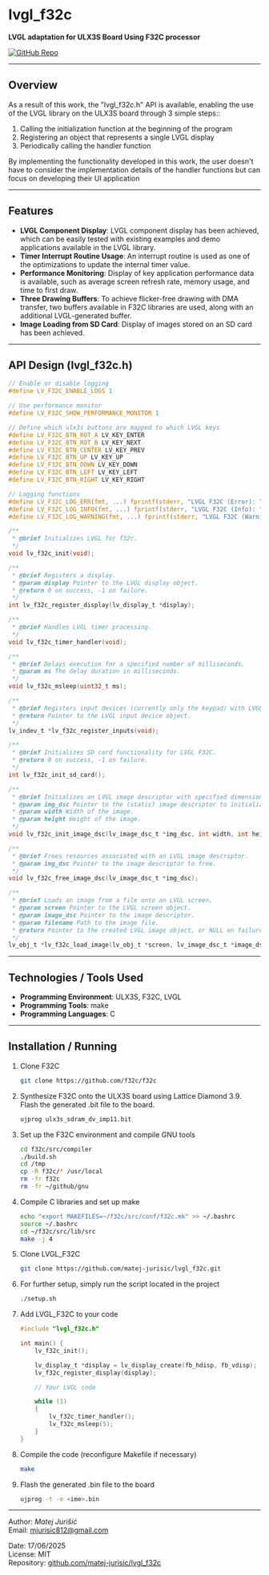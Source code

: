 # lvgl_f32c

**LVGL adaptation for ULX3S Board Using F32C processor**

[![GitHub Repo](https://img.shields.io/badge/GitHub-lvgl__f32c-blue?logo=github)](https://github.com/matej-jurisic/lvgl_f32c)

---

## Overview

As a result of this work, the "lvgl_f32c.h" API is available, enabling the use of the LVGL library on the ULX3S board through 3 simple steps::

1. Calling the initialization function at the beginning of the program
2. Registering an object that represents a single LVGL display
3. Periodically calling the handler function

By implementing the functionality developed in this work, the user doesn't have to consider the implementation details of the handler functions but can focus on developing their UI application

---

## Features

-   **LVGL Component Display**: LVGL component display has been achieved, which can be easily tested with existing examples and demo applications available in the LVGL library.
-   **Timer Interrupt Routine Usage**: An interrupt routine is used as one of the optimizations to update the internal timer value.
-   **Performance Monitoring**: Display of key application performance data is available, such as average screen refresh rate, memory usage, and time to first draw.
-   **Three Drawing Buffers**: To achieve flicker-free drawing with DMA transfer, two buffers available in F32C libraries are used, along with an additional LVGL-generated buffer.
-   **Image Loading from SD Card**: Display of images stored on an SD card has been achieved.

---

## API Design (lvgl_f32c.h)

```c
// Enable or disable logging
#define LV_F32C_ENABLE_LOGS 1

// Use performance monitor
#define LV_F32C_SHOW_PERFORMANCE_MONITOR 1

// Define which ulx3s buttons are mapped to which LVGL keys
#define LV_F32C_BTN_ROT_A LV_KEY_ENTER
#define LV_F32C_BTN_ROT_B LV_KEY_NEXT
#define LV_F32C_BTN_CENTER LV_KEY_PREV
#define LV_F32C_BTN_UP LV_KEY_UP
#define LV_F32C_BTN_DOWN LV_KEY_DOWN
#define LV_F32C_BTN_LEFT LV_KEY_LEFT
#define LV_F32C_BTN_RIGHT LV_KEY_RIGHT

// Logging functions
#define LV_F32C_LOG_ERR(fmt, ...) fprintf(stderr, "LVGL F32C (Error): " fmt "\n", ##__VA_ARGS__)
#define LV_F32C_LOG_INFO(fmt, ...) fprintf(stderr, "LVGL F32C (Info): " fmt "\n", ##__VA_ARGS__)
#define LV_F32C_LOG_WARNING(fmt, ...) fprintf(stderr, "LVGL F32C (Warning): " fmt "\n", ##__VA_ARGS__)

/**
 * @brief Initializes LVGL for f32c.
 */
void lv_f32c_init(void);

/**
 * @brief Registers a display.
 * @param display Pointer to the LVGL display object.
 * @return 0 on success, -1 on failure.
 */
int lv_f32c_register_display(lv_display_t *display);

/**
 * @brief Handles LVGL timer processing.
 */
void lv_f32c_timer_handler(void);

/**
 * @brief Delays execution for a specified number of milliseconds.
 * @param ms The delay duration in milliseconds.
 */
void lv_f32c_msleep(uint32_t ms);

/**
 * @brief Registers input devices (currently only the keypad) with LVGL.
 * @return Pointer to the LVGL input device object.
 */
lv_indev_t *lv_f32c_register_inputs(void);

/**
 * @brief Initializes SD card functionality for LVGL F32C.
 * @return 0 on success, -1 on failure.
 */
int lv_f32c_init_sd_card();

/**
 * @brief Initializes an LVGL image descriptor with specified dimensions.
 * @param img_dsc Pointer to the (static) image descriptor to initialize.
 * @param width Width of the image.
 * @param height Height of the image.
 */
void lv_f32c_init_image_dsc(lv_image_dsc_t *img_dsc, int width, int height);

/**
 * @brief Frees resources associated with an LVGL image descriptor.
 * @param img_dsc Pointer to the image descriptor to free.
 */
void lv_f32c_free_image_dsc(lv_image_dsc_t *img_dsc);

/**
 * @brief Loads an image from a file onto an LVGL screen.
 * @param screen Pointer to the LVGL screen object.
 * @param image_dsc Pointer to the image descriptor.
 * @param filename Path to the image file.
 * @return Pointer to the created LVGL image object, or NULL on failure.
 */
lv_obj_t *lv_f32c_load_image(lv_obj_t *screen, lv_image_dsc_t *image_dsc, const char *filename);

```

---

## Technologies / Tools Used

-   **Programming Environment**: ULX3S, F32C, LVGL
-   **Programming Tools**: make
-   **Programming Languages**: C

---

## Installation / Running

1. Clone F32C

    ```bash
    git clone https://github.com/f32c/f32c
    ```

2. Synthesize F32C onto the ULX3S board using Lattice Diamond 3.9. Flash the generated .bit file to the board.

    ```bash
    ujprog ulx3s_sdram_dv_imp11.bit
    ```

3. Set up the F32C environment and compile GNU tools

    ```bash
    cd f32c/src/compiler
    ./build.sh
    cd /tmp
    cp -R f32c/* /usr/local
    rm -fr f32c
    rm -fr ~/github/gnu
    ```

4. Compile C libraries and set up make

    ```bash
    echo "export MAKEFILES=~/f32c/src/conf/f32c.mk" >> ~/.bashrc
    source ~/.bashrc
    cd ~/f32c/src/lib/src
    make -j 4
    ```

5. Clone LVGL_F32C

    ```bash
    git clone https://github.com/matej-jurisic/lvgl_f32c.git
    ```

6. For further setup, simply run the script located in the project

    ```bash
    ./setup.sh
    ```

7. Add LVGL_F32C to your code

    ```c
    #include "lvgl_f32c.h"

    int main() {
        lv_f32c_init();

        lv_display_t *display = lv_display_create(fb_hdisp, fb_vdisp);
        lv_f32c_register_display(display);

        // Your LVGL code

        while (1)
        {
            lv_f32c_timer_handler();
            lv_f32c_msleep(5);
        }
    }
    ```

8. Compile the code (reconfigure Makefile if necessary)

    ```bash
    make
    ```

9. Flash the generated .bin file to the board

    ```bash
    ujprog -t -e <ime>.bin
    ```

---

Author: _Matej Jurišić_  
Email: [mjurisic812@gmail.com](mailto:mjurisic812@gmail.com)

Date: 17/06/2025  
License: MIT  
Repository: [github.com/matej-jurisic/lvgl_f32c](https://github.com/matej-jurisic/lvgl_f32c)
